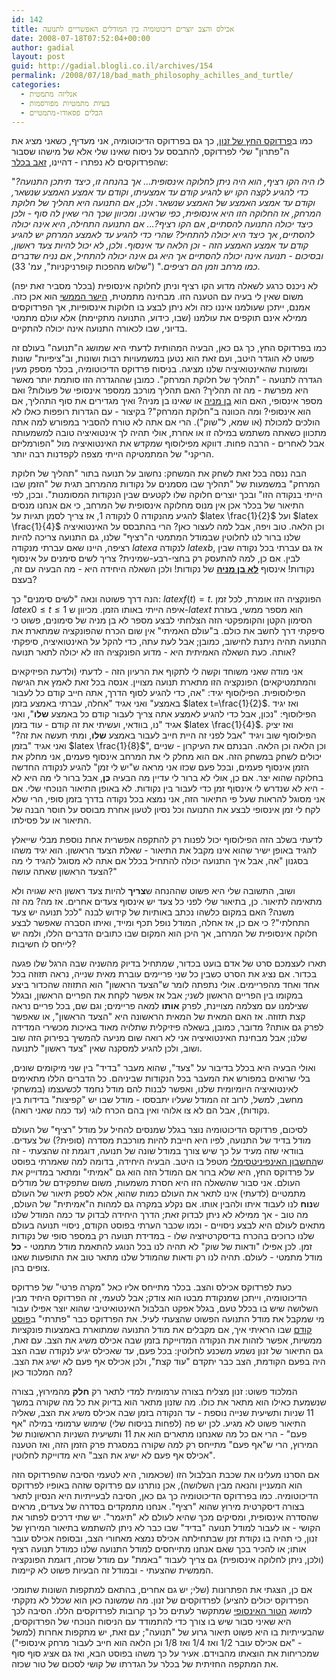 ```yaml
---
id: 142
title: אכילס והצב יוצרים דיכוטומיה בין המודלים האפשריים לתנועה
date: 2008-07-18T07:52:04+00:00
author: gadial
layout: post
guid: http://gadial.blogli.co.il/archives/154
permalink: /2008/07/18/bad_math_philosophy_achilles_and_turtle/
categories:
  - אנליזה מתמטית
  - בעיות מתמטיות מפורסמות
  - הבלים פסאודו-מתמטיים
---
```

כמו ב[פרדוקס החץ של זנון](http://www.gadial.net/?p=141), כך גם בפרדוקס הדיכוטומיה, אני מעדיף, כשאני מציג את ה"פתרון" שלי לפרדוקס, להתבסס על ניסוח שאינו שלי אלא של מישהו שסבור שהפרדוקסים לא נפתרו - דהיינו, [זאב בכלר](http://www.gadial.net/?p=140):

"_לו היה הקו רציף, הוא היה ניתן לחלוקה אינסופית&#8230; אך בהנחה זו, כיצד תיתכן התנועה? כדי להגיע לקצה הקו יש להגיע קודם עד אמצעיתו, וקודם עד אמצע האמצע שנשאר, וקודם עד אמצע האמצע של האמצע שנשאר. ולכן, אם התנועה היא תהליך של חלוקת המרחק, אז החלוקה הזו היא אינסופית, כפי שראינו. ומכיוון שכך הרי שאין לה סוף - ולכן כיצד יכולה התנועה להסתיים, אם הקו רציף?&#8230; אם התנועה התחילה, היא אינה יכולה להסתיים, אך כיצד היא יכולה להתחיל? שהרי כדי להגיע עד לאמצע המרחק יש להגיע קודם עד אמצע האמצע הזה - וכן הלאה עד אינסוף. ולכן, לא יכול להיות צעד ראשון, ובסיכום - תנועה אינה יכולה להסתיים אך היא גם אינה יכולה להתחיל, אם נניח שדברים כמו מרחב וזמן הם רציפים._" ("שלוש מהפכות קופרניקניות", עמ' 33).

לא ניכנס כרגע לשאלה מדוע הקו רציף וניתן לחלוקה אינסופית (בכלר מסביר זאת יפה) משום שאין לי בעיה עם הטענה הזו. מבחינה מתמטית, [הישר הממשי](http://he.wikipedia.org/wiki/%D7%94%D7%99%D7%A9%D7%A8_%D7%94%D7%9E%D7%9E%D7%A9%D7%99) הוא אכן כזה. אמנם, ייתכן שעולמנו איננו כזה ולא ניתן לבצע בו חלוקות אינסופיות, אך הפרדוקסים ממילא אינם תוקפים את עולמנו (שבו, כידוע, התנועה מתקיימת) אלא עולם מתמטי בדיוני, שבו לכאורה התנועה אינה יכולה להתקיים.

כמו בפרדוקס החץ, כך גם כאן, הבעיה המהותית לדעתי היא שמושג ה"תנועה" בעולם זה פשוט לא הוגדר היטב, ועם זאת הוא נטען במשמעויות רבות ושונות, וב"ציפיות" שונות ומשונות שהאינטואיציה שלנו מציגה. בניסוח פרדוקס הדיכוטומיה, בכלר מספק מעין הגדרה לתנועה - "תהליך של חלוקת המרחק". כמובן שההגדרה הזו סותמת יותר מאשר היא מפרשת - מה זה תהליך? האם תהליך מורכב ממספר אינסופי של פעולות? ואם מספר אינסופי, האם הוא [בן מניה](http://he.wikipedia.org/wiki/%D7%A7%D7%91%D7%95%D7%A6%D7%94_%D7%91%D7%AA_%D7%9E%D7%A0%D7%99%D7%94) או שאינו בן מניה? ואיך מגדירים את סוף התהליך, אם הוא אינסופי? ומה הכוונה ב"חלוקת המרחק"? בקיצור - עם הגדרות רופפות כאלו לא הולכים למכולת (או שמא, ל"שוק"). הרי אם אתה לא טורח להסביר במפורש למה אתה מתכוון כשאתה משתמש במילה זו או אחרת, אולי תהיה לך אינטואיציה טובה למשמעותה אבל לאחרים - הרבה פחות. דווקא מפילוסוף שמקדש את האינטואיציה מול "הפורמליזם הריקני" של המתמטיקה הייתי מצפה לקפדנות רבה יותר.

הבה ננסה בכל זאת לשחק את המשחק: נחשוב על תנועה בתור "תהליך של חלוקת המרחק" במשמעות של "תהליך שבו מסמנים על נקודות מהמרחב תגית של "הזמן שבו הייתי בנקודה הזו" ובכך יוצרים חלוקה שלו לקטעים שבין הנקודות המסומנות". ובכן, לפי התיאור של בכלר אכן אין מנוס מחלוקה אינסופית של המרחב, כי אם אנחנו מנסים להגיע מהנקודה 0 לנקודה 1, אז צריך לסמן תגיות על $latex \frac{1}{2}$ ועל $latex \frac{1}{4}$ וכן הלאה. טוב ויפה, אבל למה לעצור כאן? הרי בהתבסס על האינטואיציה שלנו ברור לנו לחלוטין שבמודל המתמטי ה"רציף" שלנו, גם התנועה צריכה להיות רציפה, היינו שאם עברתי מנקודה $latex a$ לנקודה $latex b$, אז גם עברתי בכל נקודה שבין לבין. אם כן, למה להתעסק רק בחצי-רבע-שמינית? צריך לשים סימנים על אינסוף נקודות! אינסוף [**לא בן מניה**](http://he.wikipedia.org/wiki/%D7%A2%D7%95%D7%A6%D7%9E%D7%AA_%D7%94%D7%A8%D7%A6%D7%A3) של נקודות! ולכן השאלה היחידה היא - מה הבעיה עם זה, בעצם?

הנה דרך פשוטה ונאה "לשים סימנים" כך: $latex f(t)=t$. הפונקציה הזו אומרת, לכל זמן $latex 0\le t\le 1$ איפה הייתי באותו הזמן. מכיוון ש-$latex t$ הוא מספר ממשי, בעזרת הסימון הקטן והקומפקטי הזה הצלחתי לבצע מספר לא בן מניה של סימונים, פשוט כי סיפקתי דרך לחשב את כולם. ב"עולם האמיתי" אין שום הכרח שהפונקציה שמתארת את התנועה תהיה ניתנת לחישוב, כמובן; אבל לעת עתה, כדי להקל על האינטואיציה, סיפקתי אותה. כעת השאלה האמיתית היא - מדוע הפונקציה הזו לא יכולה לתאר תנועה?

אני מודה שאני משוחד וקשה לי לתקוף את הרעיון הזה - לדעתי (ולדעת הפיזיקאים והמתמטיקאים) הפונקציה הזו מתארת תנועה מצויין. אנסה בכל זאת לאמץ את הגישה הפילוסופית. הפילוסוף יגיד: "אה, כדי להגיע לסוף הדרך, אתה חייב קודם כל לעבור באמצע" ואני אגיד "אחלה, עברתי באמצע בזמן $latex t=\frac{1}{2}$. ואז יגיד הפילוסוף: "נכון, אבל כדי להגיע לאמצע אתה צריך לעבור קודם כל באמצע **שלו**", ואני אגיד "נו, בוודאי, ועשיתי את זה קודם - עוד בזמן $latex \frac{1}{4}$. ואז יציק הפילוסוף שוב ויגיד "אבל לפני זה היית חייב לעבור באמצע **שלו**, ומתי תעשה את זה?" ואני אגיד "בזמן $latex \frac{1}{8}$", וכן הלאה וכן הלאה. הבנתם את העיקרון - שניים יכולים לשחק במשחק הזה. אם הוא מחלק לי את המרחב אינסוף פעמים, אני מחלק את הזמן אינסוף פעמים, ובכל פעם שכזו אני מראה ש"יש לי זמן" להגיע לנקודה החדשה בחלוקה שהוא יצר. אם כן, אולי לא ברור לי עדיין מה הבעיה **כן**, אבל ברור לי מה היא לא - היא לא שנדרש לי אינסוף זמן כדי לעבור בין נקודות. לא באופן התיאור הנוכחי שלי. אם אני מסוגל להראות שעל פי התיאור הזה, אני נמצא בכל נקודה בדרך בזמן סופי, הרי שלא לקח לי זמן אינסופי לבצע את התנועה וכל נסיון לטעון אחרת מבוסס על חוסר הבנה של התיאור או על פסילתו.

לדעתי בשלב הזה הפילוסוף יכול לפנות רק להתקפה אפשרית אחת נוספת מבלי שייאלץ להגיד באופן ישיר שהוא אינו מקבל את התיאור - שאלת הצעד הראשון. הוא יגיד משהו בסגנון "אה, אבל איך התנועה יכולה להתחיל בכלל אם אתה לא מסוגל להגיד לי מה הצעד הראשון שאתה עושה?"

ושוב, התשובה שלי היא פשוט שההנחה ש**צריך** להיות צעד ראשון היא שגויה ולא מתאימה לתיאור. כן, בתיאור שלי לפני כל צעד יש אינסוף צעדים אחרים. אז מה? מה זה משנה? האם במקום כלשהו נכתב באותיות של קידוש לבנה "לכל תנועה יש צעד התחלתי"? כי אם כן, אז אחלה, המודל נופל תכף ומייד, ואיתו הסברה שאפשר לבצע חלוקה אינסופית של המרחב, אך היכן הוא המקום שבו כתובים הדברים הללו, ולמה יש לייחס לו חשיבות?

תארו לעצמכם סרט של אדם בועט בכדור, שמתחיל בדיוק מהשניה שבה הרגל שלו פגעה בכדור. אם נציג את הסרט כשבין כל שני פריימים עוברת מאית שנייה, נראה תזוזה בכל אחד ואחד מהפריימים. אולי נתפתה לומר ש"הצעד הראשון" הוא התזוזה שהכדור ביצע במקומו בין הפריים הראשון לשני; אבל אז אפשר לקחת את הפריים הראשון, ובגלל שצילמנו עם מצלמה מצויינת, לפרק **אותו** למאה פריימים; וגם שם, בכל פריים נראה קצת תזוזה. אז האם המאית של המאית הראשונה היא "הצעד הראשון", או שאפשר לפרק גם אותה? מדובר, כמובן, בשאלה פיזיקלית שתלויה מאוד באיכות מכשירי המדידה שלנו; אבל מבחינת האינטואיציה אני לא רואה שום מניעה להמשיך בפירוק הזה שוב ושוב, ולכן להגיע למסקנה שאין "צעד ראשון" לתנועה.

ואולי הבעיה היא בכלל בדיבור על "צעד", שהוא מעבר "בדיד" בין שני מיקומים שונים, בלי שרואים במפורש את המעבר בכל הנקודות שביניהם. כל הדברים הללו מתאימים לאינטואיציה היומיומית שלנו, ואפשר לבנות להם מודל נחמד לכשעצמו (במשחקי מחשב, למשל, לרוב זה המודל שעליו יתבססו - מודל שבו יש "קפיצות" בדידות בין נקודות), אבל הם לא צו אלוהי ואין בהם הכרח לוגי (עד כמה שאני רואה).

לסיכום, פרדוקס הדיכוטומיה נוצר בגלל שמנסים להחיל על מודל "רציף" של העולם מודל בדיד של התנועה, לפיו היא חייבת להיות מורכבת מסדרה (סופית?) של צעדים. בוודאי שזה מעיד על כך שיש צורך במודל שונה של תנועה, דוגמת זה שהצעתי - זה ש[החשבון האינפיניטסימלי](http://he.wikipedia.org/wiki/%D7%97%D7%A9%D7%91%D7%95%D7%9F_%D7%90%D7%99%D7%A0%D7%A4%D7%99%D7%A0%D7%99%D7%98%D7%A1%D7%99%D7%9E%D7%9C%D7%99) מטפל בו היטב. הבעיה היחידה, בדומה למה שאמרתי בפוסט על פרדוקס החץ, היא שלא ברור אם המודל הזה הוא גם "אמיתי" ומתאר במדוייק את העולם. אני סבור שהשאלה הזו היא חסרת משמעות, משום שתפקידם של מודלים מתמטיים (לדעתי) אינו לתאר את העולם כמות שהוא, אלא לספק תיאור של העולם ש**נוח** לנו לעבוד איתו ולהבין אותו. אם נקלע במקרה גם למהות ה"אמיתית" של העולם, מה טוב - אך ממילא לא ניתן לבדוק זאת; הדרך היחידה לבדוק עד כמה המודל שלנו מתאים לעולם היא לבצע ניסויים - וכמו שכבר הערתי בפוסט הקודם, ניסויי תנועה בעולם שלנו כרוכים בהכרח בדיסקרטיזציה שלו - במדידת תנועה רק במספר סופי של נקודות זמן. לכן אפילו "ודאות של שוק" לא תהיה לנו בכל הנוגע להתאמת מודל מתמטי - **כל** מודל מתמטי - לעולם. תהיה לנו רק ודאות שהמודל שלנו מתאר טוב את התופעות שאנו צופים בהן.

כעת לפרדוקס אכילס והצב. בכלר מתייחס אליו כאל "מקרה פרטי" של פרדוקס הדיכוטומיה, וייתכן שמנקודת מבטו הוא צודק; אבל לטעמי, זה הפרדוקס היחיד מבין השלושה שיש בו בכלל טעם, בגלל אפקט הבלבול האינטואיטיבי שהוא יוצר אפילו עבור מי שמקבל את מודל התנועה הפשוט שהצעתי לעיל. את הפרדוקס כבר "פתרתי" ב[פוסט קודם](http://www.gadial.net/?p=134) שבו הראיתי איך, אם מקבלים את מודל התנועה שמתוארת באמצעות פונקציות ממשיות, אפשר לזהות את הנקודה המדוייקת בזמן שבה אכילס משיג את הצב. עם זאת, גם התיאור של זנון נשמע משכנע לחלוטין: בכל פעם, עד שאכילס יגיע לנקודה שבה הצב היה בפעם הקודמת, הצב כבר יתקדם "עוד קצת", ולכן אכילס אף פעם לא ישיג את הצב. מה המלכוד כאן?

המלכוד פשוט: זנון מצליח בצורה ערמומית למדי לתאר רק **חלק** מהמירוץ, בצורה שנשמעת כאילו הוא מתאר את כולו. מה שזנון מתאר הוא בדיוק את כל מה שקורה במשך 11 שניות ותשיעית שנייה נוספת - עד הנקודה בזמן שבה אכילס משיג את הצב, שאליה התיאור פשוט לא מגיע. לכן יש פה (לפחות בניסוח שלי) שימוש ערמומי במילה "אף פעם" - הרי אם כל מה שאנחנו מתארים הוא את 11 ותשיעית השניות הראשונות של המירוץ, הרי ש"אף פעם" מתייחס רק למה שקורה במסגרת פרק הזמן הזה, ואז הטענה "אכילס אף פעם לא ישיג את הצב" היא מדוייקת לחלוטין.

אם הסרנו מעלינו את שכבת הבלבול הזו (שכאמור, היא לטעמי הסיבה שהפרדוקס הזה הוא המעניין והנאה מבין השלושה), אכן נותרנו עם פרדוקס שזהה באופיו לפרדוקס הדיכוטומיה. כמו בפרדוקס הדיכוטומיה כך גם כאן, הסיבה לבעייתיות היא הנסיון לתאר בצורה דיסקרטית מירוץ שהוא "רציף". אנחנו מתמקדים בסדרה של צעדים, מראים שהסדרה אינסופית, ומסיקים מכך שהיא לעולם לא "תיגמר". יש שתי דרכים לפתור את הקושי - או לעבור למודל תנועה "בדיד" שבו כבר לא ניתן להשתמש בתיאור המירוץ של זנון, כי תהיה בו נקודת זמן שבתחילתה אכילס נמצא מאחורי הצב, ובסופה אכילס עובר אותו; או להכיר בכך שאם אנחנו מתייחסים למודל התנועה שלנו כמודל תנועה רציף (ולכן, ניתן לחלוקה אינסופית) גם צריך לעבוד "באמת" עם מודל שכזה, דוגמת הפונקציה הממשית שהצעתי - ובמודל זה הבעיות פשוט לא קיימות.

אם כן, הצגתי את הפתרונות (שלי; יש גם אחרים, בהתאם למתקפות השונות שתומכי הפרדוקס יכולים להציע) לפרדוקסים של זנון. מה שמשונה כאן הוא שכלל לא נזקקתי למושג [הטור האינסופי](http://he.wikipedia.org/wiki/%D7%98%D7%95%D7%A8_%D7%90%D7%99%D7%A0%D7%A1%D7%95%D7%A4%D7%99#.D7.98.D7.95.D7.A8.D7.99.D7.9D_.D7.90.D7.99.D7.A0.D7.A1.D7.95.D7.A4.D7.99.D7.99.D7.9D) שמתקשר לעתים כל כך קרובות לפרדוקסים הללו. הסיבה לכך היא שאיני סבור שיש בו צורך כדי להתמודד עם הניסוח הנוכחי של הפרדוקסים, שהבעייתיות בו היא פשוט תיאור גרוע של "תנועה"; עם זאת, יש מתקפות אחרות (למשל - "אם אכילס עובר 1/2 ואז 1/4 ואז 1/8 וכן הלאה הוא חייב לעבור מרחק אינסופי") שמכריחות את הוצאתו מהבוידם. אעיר על כך משהו בפוסט הבא, ואז גם אציג סוף סוף את המתקפה החזיתית של בכלר על הגדרתו של קושי לסכום של טור שכזה.